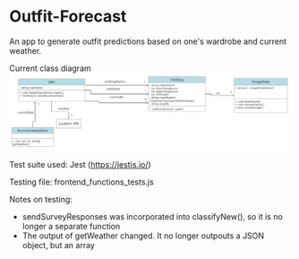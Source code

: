 # Outfit-Forecast

An app to generate outfit predictions based on one's wardrobe and current weather.

Current class diagram
![Class Diagram](class-diagrams/updatedClassDiagram4.png)

Test suite used: Jest (https://jestjs.io/)

Testing file: frontend_functions_tests.js


Notes on testing:

 - sendSurveyResponses was incorporated into classifyNew(), so it is no longer a separate function
 - The output of getWeather changed. It no longer outpouts a JSON object, but an array
